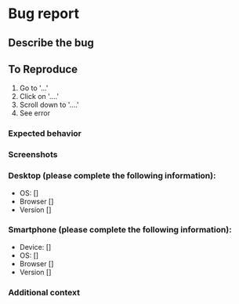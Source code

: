 # Bug report

<!--Create a report to help us improve ''-->

## Describe the bug

<!--A clear and concise description of what the bug is.-->

## To Reproduce

<!--Steps to reproduce the behavior:-->

1. Go to '...'
2. Click on '....'
3. Scroll down to '....'
4. See error

### Expected behavior

<!--A clear and concise description of what you expected to happen.-->

### Screenshots

<!--If applicable, add screenshots to help explain your problem.-->

### Desktop (please complete the following information):

-   OS: [<!--e.g. iOS-->]
-   Browser [<!--e.g. chrome, safari-->]
-   Version [<!--e.g. 22-->]

### Smartphone (please complete the following information):

-   Device: [<!--e.g. iPhone6-->]
-   OS: [<!--e.g. iOS 8.1-->]
-   Browser [<!--e.g. stock browser, safari-->]
-   Version [<!--e.g. 22-->]

### Additional context

<!--Add any other context about the problem here.-->
